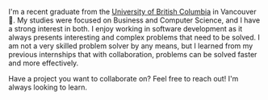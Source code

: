 I'm a recent graduate from the [University of British Columbia](https://ubc.ca) in Vancouver 🍁. My studies were focused on Business and Computer Science, and I have a strong interest in both. I enjoy working in software development as it always presents interesting and complex problems that need to be solved. I am not a very skilled problem solver by any means, but I learned from my previous internships that with collaboration, problems can be solved faster and more effectively.


Have a project you want to collaborate on? Feel free to reach out! I'm always looking to learn.
